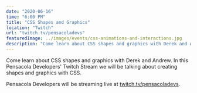 ```yaml
---
date: "2020-06-16"
time: "6:00 PM"
title: "CSS Shapes and Graphics"
location: "Twitch"
url: "twitch.tv/pensacoladevs"
featuredImage: ../images/events/css-animations-and-interactions.jpg
description: "Come learn about CSS shapes and graphics with Derek and Andrew. In this Pensacola Developers' Twitch Stream we will be talking about creating shapes and graphics with CSS."
---
```


Come learn about CSS shapes and graphics with Derek and Andrew. In this Pensacola Developers' Twitch Stream we will be talking about creating shapes and graphics with CSS.

Pensacola Developers will be streaming live at [twitch.tv/pensacoladevs](https://www.twitch.tv/pensacoladevs/).
